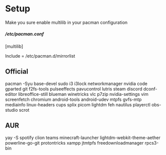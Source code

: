 # Setup
Make you sure enable multilib in your pacman configuration <br/>

##### /etc/pacman.conf

[multilib]

Include = /etc/pacman.d/mirrorlist

## Official

pacman -Syu base-devel sudo i3  i3lock networkmanager nvidia code gparted git f2fs-tools pulseeffects pavucontrol lutris steam discord dconf-editor libreoffice-still blueman winetricks vlc p7zip nvidia-settings vim screenfetch chromium android-tools android-udev mtpfs gvfs-mtp mediainfo linux-headers cups splix picom lightdm feh nautilus playerctl obs-studio scrot

## AUR

yay -S spotify clion teams minecraft-launcher lightdm-webkit-theme-aether powerline-go-git protontricks xampp jtmtpfs freedownloadmanager rpcs3-bin